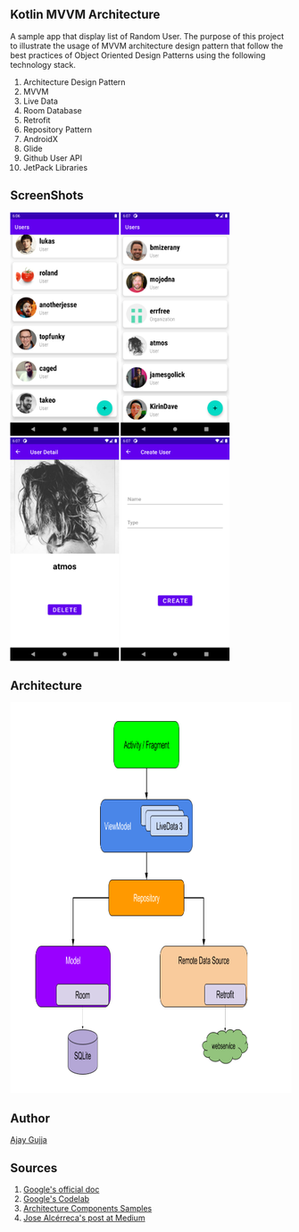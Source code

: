 ## Kotlin MVVM Architecture

A sample app that display list of Random User. The purpose of this project to illustrate the usage of MVVM architecture design pattern that follow the best practices of Object Oriented Design Patterns using the following technology stack.

 1. Architecture Design Pattern
 2. MVVM
 3. Live Data
 4. Room Database
 5. Retrofit
 6. Repository Pattern
 7. AndroidX
 8. Glide
 9. Github User API
 10. JetPack Libraries

## ScreenShots
<img height="400px" src="https://github.com/ajaygujja/MVVM-Arch-with-Room-Retrofit2-Kotlin/blob/master/Screens/list1.png" />
<img height="400px" src="https://github.com/ajaygujja/MVVM-Arch-with-Room-Retrofit2-Kotlin/blob/master/Screens/list2.png" />
<img height="400px" src="https://github.com/ajaygujja/MVVM-Arch-with-Room-Retrofit2-Kotlin/blob/master/Screens/detail.png" />
<img height="400px" src="https://github.com/ajaygujja/MVVM-Arch-with-Room-Retrofit2-Kotlin/blob/master/Screens/Create_User.png" />

## Architecture
<img alt="MVVM Architecture" height="700px" src="https://github.com/ajaygujja/MVVM-Arch-with-Room-Retrofit2-Kotlin/blob/master/screens/Architecture_design_new.jpg" />


## Author
[Ajay Gujja](https://github.com/ajaygujja "Ajay Gujja")


## Sources
 1. [Google's official doc](https://developer.android.com/jetpack/docs/guide)
 2. [Google's Codelab](https://codelabs.developers.google.com/codelabs/android-training-livedata-viewmodel/#0)
 2. [Architecture Components Samples](https://github.com/android/architecture-components-samples/tree/88747993139224a4bb6dbe985adf652d557de621)
 3. [Jose Alcérreca's post at Medium](https://medium.com/androiddevelopers/livedata-beyond-the-viewmodel-reactive-patterns-using-transformations-and-mediatorlivedata-fda520ba00b7)